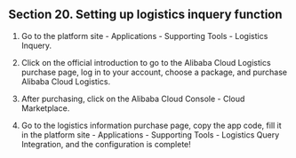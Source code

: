 ## Section 20. Setting up logistics inquery function

1. Go to the platform site - Applications - Supporting Tools - Logistics Inquery.

2. Click on the official introduction to go to the Alibaba Cloud Logistics purchase page, log in to your account, choose a package, and purchase Alibaba Cloud Logistics.

3. After purchasing, click on the Alibaba Cloud Console - Cloud Marketplace.

4. Go to the logistics information purchase page, copy the app code, fill it in the platform site - Applications - Supporting Tools - Logistics Query Integration, and the configuration is complete!
